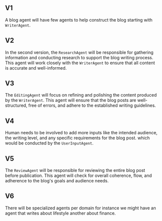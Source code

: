 ## V1

A blog agent will have few agents to help construct the blog starting with `WriterAgent`.

## V2

In the second version, the `ResearchAgent` will be responsible for gathering information and conducting research to support the blog writing process. This agent will work closely with the `WriterAgent` to ensure that all content is accurate and well-informed.

## V3

The `EditingAgent` will focus on refining and polishing the content produced by the `WriterAgent`. This agent will ensure that the blog posts are well-structured, free of errors, and adhere to the established writing guidelines.

## V4

Human needs to be involved to add more inputs like the intended audience, the writing level, and any specific requirements for the blog post. which would be conducted by the `UserInputAgent`.

## V5

The `ReviewAgent` will be responsible for reviewing the entire blog post before publication. This agent will check for overall coherence, flow, and adherence to the blog's goals and audience needs.

## V6

There will be specialized agents per domain for instance we might have an agent that writes about lifestyle another about finance.
